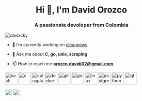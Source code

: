 <h1 align="center">Hi 👋, I'm David Orozco</h1>
<h3 align="center">A passionate devoloper from Colombia</h3>

<p align="left"> <img src="https://komarev.com/ghpvc/?username=davixcky" alt="davixcky" /> </p>

- 🔭 I’m currently working on [cleannews](cleannews.io)

- 💬 Ask me about **C, go, unix, scraping**

- 📫 How to reach me **orozco.davidj02@gmail.com**

<p align="left"><img src="https://www.vectorlogo.zone/logos/gnu_bash/gnu_bash-icon.svg" alt="bash" width="40" height="40"/> <img src="https://devicons.github.io/devicon/devicon.git/icons/c/c-original.svg" alt="c" width="40" height="40"/> <img src="https://devicons.github.io/devicon/devicon.git/icons/cplusplus/cplusplus-original.svg" alt="cplusplus" width="40" height="40"/> <img src="https://devicons.github.io/devicon/devicon.git/icons/docker/docker-original-wordmark.svg" alt="docker" width="40" height="40"/> <img src="https://www.vectorlogo.zone/logos/git-scm/git-scm-icon.svg" alt="git" width="40" height="40"/> <img src="https://devicons.github.io/devicon/devicon.git/icons/go/go-original.svg" alt="go" width="40" height="40"/> <img src="https://devicons.github.io/devicon/devicon.git/icons/linux/linux-original.svg" alt="linux" width="40" height="40"/> <img src="https://devicons.github.io/devicon/devicon.git/icons/postgresql/postgresql-original-wordmark.svg" alt="postgresql" width="40" height="40"/> <img src="https://devicons.github.io/devicon/devicon.git/icons/python/python-original.svg" alt="python" width="40" height="40"/> <img src="https://upload.wikimedia.org/wikipedia/commons/0/0b/Qt_logo_2016.svg" alt="qt" width="40" height="40"/></p>


[<img align="center" alt="David Orozco | Twitter" width="22px" src="https://cdn.jsdelivr.net/npm/simple-icons@v3/icons/twitter.svg" />](https://twitter.com/orozcodavidj_)
[<img align="center" alt="Davi Orozco | LinkedIn" width="22px" src="https://cdn.jsdelivr.net/npm/simple-icons@v3/icons/linkedin.svg" />](https://www.linkedin.com/in/orozcodavidj/)
